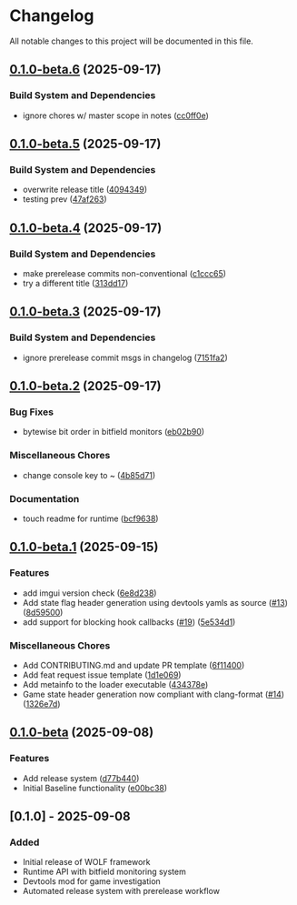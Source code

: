 # Changelog

All notable changes to this project will be documented in this file.

## [0.1.0-beta.6](https://github.com/Axertin/wolf/compare/wolf-v0.1.0-beta.5...wolf-v0.1.0-beta.6) (2025-09-17)


### Build System and Dependencies

* ignore chores w/ master scope in notes ([cc0ff0e](https://github.com/Axertin/wolf/commit/cc0ff0e1176814c8c8affa29cc207088d0b9d0ed))

## [0.1.0-beta.5](https://github.com/Axertin/wolf/compare/wolf-v0.1.0-beta.4...wolf-v0.1.0-beta.5) (2025-09-17)


### Build System and Dependencies

* overwrite release title ([4094349](https://github.com/Axertin/wolf/commit/4094349a861fa6e99c81f07960281a57b0afdf0e))
* testing prev ([47af263](https://github.com/Axertin/wolf/commit/47af2636c05410bf218a86c6484146b4583884bf))

## [0.1.0-beta.4](https://github.com/Axertin/wolf/compare/wolf-v0.1.0-beta.3...wolf-v0.1.0-beta.4) (2025-09-17)


### Build System and Dependencies

* make prerelease commits non-conventional ([c1ccc65](https://github.com/Axertin/wolf/commit/c1ccc655f627d1261c37651fed6c621e8ccab7fd))
* try a different title ([313dd17](https://github.com/Axertin/wolf/commit/313dd173e301889f1069911a873570dc7a1a033d))

## [0.1.0-beta.3](https://github.com/Axertin/wolf/compare/wolf-v0.1.0-beta.2...wolf-v0.1.0-beta.3) (2025-09-17)


### Build System and Dependencies

* ignore prerelease commit msgs in changelog ([7151fa2](https://github.com/Axertin/wolf/commit/7151fa232f352760912077a7f23d95c315a02df8))

## [0.1.0-beta.2](https://github.com/Axertin/wolf/compare/wolf-v0.1.0-beta.1...wolf-v0.1.0-beta.2) (2025-09-17)


### Bug Fixes

* bytewise bit order in bitfield monitors ([eb02b90](https://github.com/Axertin/wolf/commit/eb02b90e0ce67a026cb73226f833671ea7166ac1))


### Miscellaneous Chores

* change console key to ~ ([4b85d71](https://github.com/Axertin/wolf/commit/4b85d7109a30fe6a5dd1c755cae73ed5b7fc15cc))


### Documentation

* touch readme for runtime ([bcf9638](https://github.com/Axertin/wolf/commit/bcf9638bb7ea191c2ce429def3a1701802995008))

## [0.1.0-beta.1](https://github.com/Axertin/wolf/compare/wolf-v0.1.0-beta...wolf-v0.1.0-beta.1) (2025-09-15)


### Features

* add imgui version check ([6e8d238](https://github.com/Axertin/wolf/commit/6e8d238d303a3ae9816ef35cfa8ded9ea497274b))
* Add state flag header generation using devtools yamls as source ([#13](https://github.com/Axertin/wolf/issues/13)) ([8d59500](https://github.com/Axertin/wolf/commit/8d595005efbe9c293fda4f36c7b29fb47e331b9e))
* add support for blocking hook callbacks ([#19](https://github.com/Axertin/wolf/issues/19)) ([5e534d1](https://github.com/Axertin/wolf/commit/5e534d1e23ac71229db41f92e75b974cbe66de8b))


### Miscellaneous Chores

* Add CONTRIBUTING.md and update PR template ([6f11400](https://github.com/Axertin/wolf/commit/6f114009355cffc62b34df2e7f292d8fc6db4f4b))
* Add feat request issue template ([1d1e069](https://github.com/Axertin/wolf/commit/1d1e069fb08282f762d5d215ba598c187ddde1ee))
* Add metainfo to the loader executable ([434378e](https://github.com/Axertin/wolf/commit/434378ebaefeb67832351069e27c2f86047454ed))
* Game state header generation now compliant with clang-format ([#14](https://github.com/Axertin/wolf/issues/14)) ([1326e7d](https://github.com/Axertin/wolf/commit/1326e7d57ac2bb4144e747b442d79c89c37653f0))

## [0.1.0-beta](https://github.com/Axertin/wolf/compare/wolf-v0.0.1...wolf-v0.1.0-beta) (2025-09-08)


### Features

* Add release system ([d77b440](https://github.com/Axertin/wolf/commit/d77b44008b780126d0c8eeb8c0ced01ca5dd042e))
* Initial Baseline functionality ([e00bc38](https://github.com/Axertin/wolf/commit/e00bc38d047e0ab3e0d8268153c37dc27f278c4c))

## [0.1.0] - 2025-09-08

### Added
- Initial release of WOLF framework
- Runtime API with bitfield monitoring system
- Devtools mod for game investigation
- Automated release system with prerelease workflow
